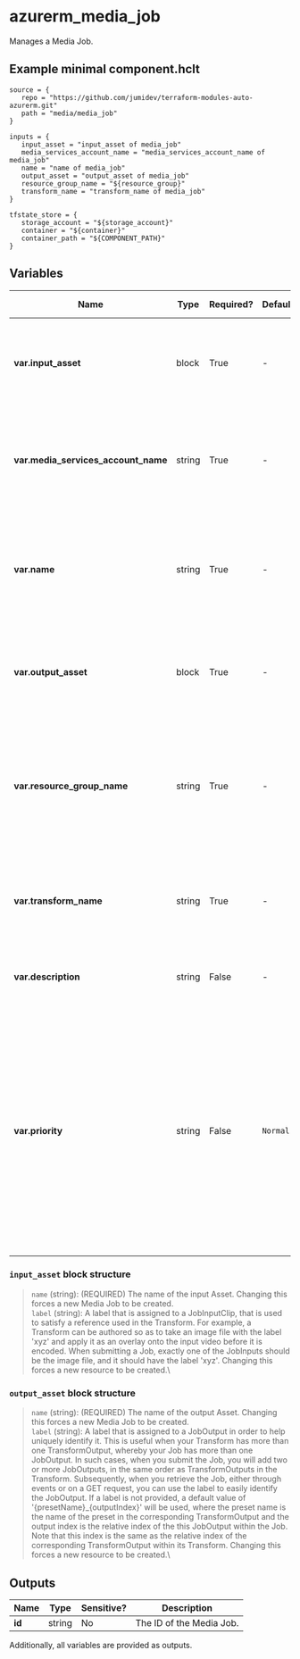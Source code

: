 # azurerm_media_job

Manages a Media Job.

## Example minimal component.hclt

```hcl
source = {
   repo = "https://github.com/jumidev/terraform-modules-auto-azurerm.git" 
   path = "media/media_job" 
}

inputs = {
   input_asset = "input_asset of media_job" 
   media_services_account_name = "media_services_account_name of media_job" 
   name = "name of media_job" 
   output_asset = "output_asset of media_job" 
   resource_group_name = "${resource_group}" 
   transform_name = "transform_name of media_job" 
}

tfstate_store = {
   storage_account = "${storage_account}" 
   container = "${container}" 
   container_path = "${COMPONENT_PATH}" 
}

```

## Variables

| Name | Type | Required? |  Default  |  possible values |  Description |
| ---- | ---- | --------- |  ----------- | ----------- | ----------- |
| **var.input_asset** | block | True | -  |  -  |  A `input_asset` block. Changing this forces a new Media Job to be created. | 
| **var.media_services_account_name** | string | True | -  |  -  |  The Media Services account name. Changing this forces a new Transform to be created. | 
| **var.name** | string | True | -  |  -  |  The name which should be used for this Media Job. Changing this forces a new Media Job to be created. | 
| **var.output_asset** | block | True | -  |  -  |  One or more `output_asset` blocks. Changing this forces a new Media Job to be created. | 
| **var.resource_group_name** | string | True | -  |  -  |  The name of the Resource Group where the Media Job should exist. Changing this forces a new Media Job to be created. | 
| **var.transform_name** | string | True | -  |  -  |  The Transform name. Changing this forces a new Media Job to be created. | 
| **var.description** | string | False | -  |  -  |  Optional customer supplied description of the Job. | 
| **var.priority** | string | False | `Normal`  |  `High`, `Normal`, `Low`  |  Priority with which the job should be processed. Higher priority jobs are processed before lower priority jobs. Changing this forces a new Media Job to be created. Possible values are `High`, `Normal` and `Low`. Defaults to `Normal`. | 

### `input_asset` block structure

> `name` (string): (REQUIRED) The name of the input Asset. Changing this forces a new Media Job to be created.\
> `label` (string): A label that is assigned to a JobInputClip, that is used to satisfy a reference used in the Transform. For example, a Transform can be authored so as to take an image file with the label 'xyz' and apply it as an overlay onto the input video before it is encoded. When submitting a Job, exactly one of the JobInputs should be the image file, and it should have the label 'xyz'. Changing this forces a new resource to be created.\

### `output_asset` block structure

> `name` (string): (REQUIRED) The name of the output Asset. Changing this forces a new Media Job to be created.\
> `label` (string): A label that is assigned to a JobOutput in order to help uniquely identify it. This is useful when your Transform has more than one TransformOutput, whereby your Job has more than one JobOutput. In such cases, when you submit the Job, you will add two or more JobOutputs, in the same order as TransformOutputs in the Transform. Subsequently, when you retrieve the Job, either through events or on a GET request, you can use the label to easily identify the JobOutput. If a label is not provided, a default value of '{presetName}_{outputIndex}' will be used, where the preset name is the name of the preset in the corresponding TransformOutput and the output index is the relative index of the this JobOutput within the Job. Note that this index is the same as the relative index of the corresponding TransformOutput within its Transform. Changing this forces a new resource to be created.\



## Outputs

| Name | Type | Sensitive? | Description |
| ---- | ---- | --------- | --------- |
| **id** | string | No  | The ID of the Media Job. | 

Additionally, all variables are provided as outputs.
